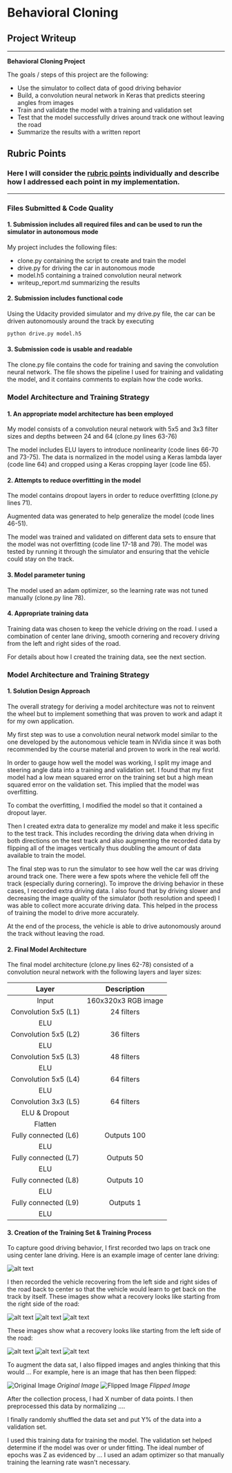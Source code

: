 # **Behavioral Cloning** 

## Project Writeup

---

**Behavioral Cloning Project**

The goals / steps of this project are the following:
* Use the simulator to collect data of good driving behavior
* Build, a convolution neural network in Keras that predicts steering angles from images
* Train and validate the model with a training and validation set
* Test that the model successfully drives around track one without leaving the road
* Summarize the results with a written report


[//]: # (Image References)

[image1]: ./sample_images/Center_Driving_Example.jpg "Center Driving Example"
[image2]: ./sample_images/Recovery_Left_Side_1.jpg "Recovery Left Side 1"
[image3]: ./sample_images/Recovery_Left_Side_2.jpg "Recovery Left Side 2"
[image4]: ./sample_images/Recovery_Left_Side_3.jpg "Recovery Left Side 3"
[image5]: ./sample_images/Recovery_Right_Side_1.jpg "Recovery Right Side 1"
[image6]: ./sample_images/Recovery_Right_Side_2.jpg "Recovery Right Side 2"
[image7]: ./sample_images/Recovery_Right_Side_3.jpg "Recovery Right Side 3"
[image8]: ./sample_images/Augmented_1.jpg "Augmented 1"
[image9]: ./sample_images/Augmented_2.jpg "Augmented 2"

## Rubric Points
### Here I will consider the [rubric points](https://review.udacity.com/#!/rubrics/432/view) individually and describe how I addressed each point in my implementation.  

---
### Files Submitted & Code Quality

#### 1. Submission includes all required files and can be used to run the simulator in autonomous mode

My project includes the following files:
* clone.py containing the script to create and train the model
* drive.py for driving the car in autonomous mode
* model.h5 containing a trained convolution neural network 
* writeup_report.md summarizing the results

#### 2. Submission includes functional code
Using the Udacity provided simulator and my drive.py file, the car can be driven autonomously around the track by executing 
```sh
python drive.py model.h5
```

#### 3. Submission code is usable and readable

The clone.py file contains the code for training and saving the convolution neural network. The file shows the pipeline I used for training and validating the model, and it contains comments to explain how the code works.

### Model Architecture and Training Strategy

#### 1. An appropriate model architecture has been employed

My model consists of a convolution neural network with 5x5 and 3x3 filter sizes and depths between 24 and 64 (clone.py lines 63-76) 

The model includes ELU layers to introduce nonlinearity (code lines 66-70 and 73-75). The data is normalized in the model using a Keras lambda layer (code line 64) and cropped using a Keras cropping layer (code line 65). 

#### 2. Attempts to reduce overfitting in the model

The model contains dropout layers in order to reduce overfitting (clone.py lines 71). 

Augmented data was generated to help generalize the model (code lines 46-51).

The model was trained and validated on different data sets to ensure that the model was not overfitting (code line 17-18 and 79). The model was tested by running it through the simulator and ensuring that the vehicle could stay on the track.

#### 3. Model parameter tuning

The model used an adam optimizer, so the learning rate was not tuned manually (clone.py line 78).

#### 4. Appropriate training data

Training data was chosen to keep the vehicle driving on the road. I used a combination of center lane driving, smooth cornering and recovery driving from the left and right sides of the road.

For details about how I created the training data, see the next section. 

### Model Architecture and Training Strategy

#### 1. Solution Design Approach

The overall strategy for deriving a model architecture was not to reinvent the wheel but to implement something that was proven to work and adapt it for my own application.

My first step was to use a convolution neural network model similar to the one developed by the autonomous vehicle team in NVidia since it was both recommended by the course material and proven to work in the real world.

In order to gauge how well the model was working, I split my image and steering angle data into a training and validation set. I found that my first model had a low mean squared error on the training set but a high mean squared error on the validation set. This implied that the model was overfitting. 

To combat the overfitting, I modified the model so that it contained a dropout layer.  

Then I created extra data to generalize my model and make it less specific to the test track.  This includes recording the driving data when driving in both directions on the test track and also augmenting the recorded data by flipping all of the images vertically thus doubling the amount of data available to train the model. 

The final step was to run the simulator to see how well the car was driving around track one. There were a few spots where the vehicle fell off the track (especially during cornering). To improve the driving behavior in these cases, I recorded extra driving data.  I also found that by driving slower and decreasing the image quality of the simulator (both resolution and speed) I was able to collect more accurate driving data.  This helped in the process of training the model to drive more accurately.

At the end of the process, the vehicle is able to drive autonomously around the track without leaving the road.

#### 2. Final Model Architecture

The final model architecture (clone.py lines 62-78) consisted of a convolution neural network with the following layers and layer sizes:

| Layer         		|     Description	        					| 
|:---------------------:|:---------------------------------------------:| 
| Input         		| 160x320x3 RGB image   							| 
| Convolution 5x5 (L1) 	| 24 filters 	|
| ELU	|												|
| Convolution 5x5 (L2) 	| 36 filters 	|
| ELU	|												|
| Convolution 5x5 (L3) 	| 48 filters 	|
| ELU	|	
| Convolution 5x5 (L4) 	| 64 filters 	|
| ELU	|							
| Convolution 3x3 (L5) 	| 64 filters 	|
| ELU	& Dropout |										|			
| Flatten			  |    								|
| Fully connected (L6)	| Outputs 100  		|
| ELU	| 												|
| Fully connected (L7)	| Outputs 50  		|
| ELU	| 												|
| Fully connected (L8)	| Outputs 10  		|
| ELU	| 												|
| Fully connected (L9)	| Outputs 1   		|
| ELU	| 												|

#### 3. Creation of the Training Set & Training Process

To capture good driving behavior, I first recorded two laps on track one using center lane driving. Here is an example image of center lane driving:

![alt text][image1]

I then recorded the vehicle recovering from the left side and right sides of the road back to center so that the vehicle would learn to get back on the track by itself. These images show what a recovery looks like starting from the right side of the road:

![alt text][image2]
![alt text][image3]
![alt text][image4]

These images show what a recovery looks like starting from the left side of the road:

![alt text][image5]
![alt text][image6]
![alt text][image7]

To augment the data sat, I also flipped images and angles thinking that this would ... For example, here is an image that has then been flipped:

![Original Image][image8]
*Original Image*
![Flipped Image][image9]
*Flipped Image*

After the collection process, I had X number of data points. I then preprocessed this data by normalizing ....

I finally randomly shuffled the data set and put Y% of the data into a validation set. 

I used this training data for training the model. The validation set helped determine if the model was over or under fitting. The ideal number of epochs was Z as evidenced by ... I used an adam optimizer so that manually training the learning rate wasn't necessary.
